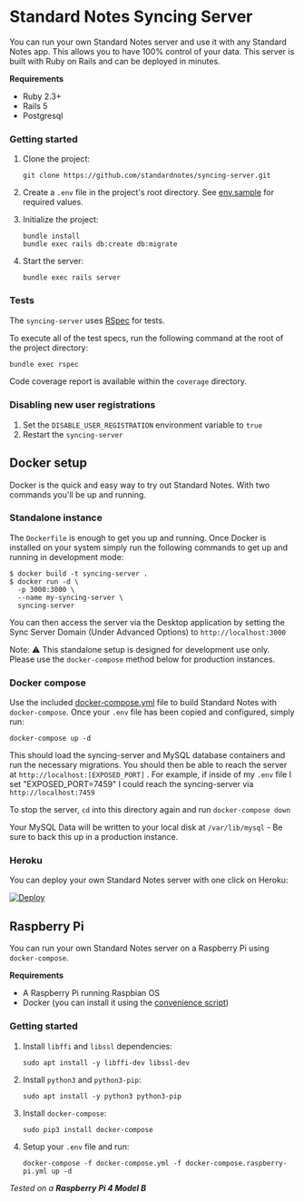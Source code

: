# Standard Notes Syncing Server

You can run your own Standard Notes server and use it with any Standard Notes app. This allows you to have 100% control of your data. This server is built with Ruby on Rails and can be deployed in minutes.

**Requirements**

- Ruby 2.3+
- Rails 5
- Postgresql

### Getting started

1. Clone the project:

	```
	git clone https://github.com/standardnotes/syncing-server.git
	```

1. Create a `.env` file in the project's root directory. See [env.sample](env.sample) for required values.

1. Initialize the project:

	```
	bundle install
	bundle exec rails db:create db:migrate
	```

1. Start the server:

	```
	bundle exec rails server
	```

### Tests

The `syncing-server` uses [RSpec](http://rspec.info) for tests.

To execute all of the test specs, run the following command at the root of the project directory:

```bash
bundle exec rspec
```

Code coverage report is available within the `coverage` directory.

### Disabling new user registrations

1. Set the `DISABLE_USER_REGISTRATION` environment variable to `true`
1. Restart the `syncing-server`

## Docker setup

Docker is the quick and easy way to try out Standard Notes. With two commands you'll be up and running.

### Standalone instance

The `Dockerfile` is enough to get you up and running. Once Docker is installed on your system simply run the following commands to get up and running in development mode:

```
$ docker build -t syncing-server .
$ docker run -d \
  -p 3000:3000 \
  --name my-syncing-server \
  syncing-server
```

You can then access the server via the Desktop application by setting the Sync Server Domain (Under Advanced Options) to `http://localhost:3000`

Note: :warning: This standalone setup is designed for development use only. Please use the `docker-compose` method below for production instances.

### Docker compose

Use the included [docker-compose.yml](docker-compose.yml) file to build Standard Notes with `docker-compose`. Once your `.env` file has been copied and configured, simply run:

```
docker-compose up -d
```

This should load the syncing-server and MySQL database containers and run the necessary migrations. You should then be able to reach the server at `http://localhost:[EXPOSED_PORT]` . For example, if inside of my `.env` file I set "EXPOSED_PORT=7459" I could reach the syncing-server via `http://localhost:7459`

To stop the server, `cd` into this directory again and run `docker-compose down`

Your MySQL Data will be written to your local disk at `/var/lib/mysql` - Be sure to back this up in a production instance.

### Heroku

You can deploy your own Standard Notes server with one click on Heroku:

[![Deploy](https://www.herokucdn.com/deploy/button.svg)](https://heroku.com/deploy)

## Raspberry Pi

You can run your own Standard Notes server on a Raspberry Pi using `docker-compose`.

**Requirements**

- A Raspberry Pi running Raspbian OS
- Docker (you can install it using the [convenience script](https://docs.docker.com/install/linux/docker-ce/debian/#install-using-the-convenience-script))

### Getting started

1. Install `libffi` and `libssl` dependencies:
	```
	sudo apt install -y libffi-dev libssl-dev
	```

1. Install `python3` and `python3-pip`:
	```
	sudo apt install -y python3 python3-pip
	```

1. Install `docker-compose`:
	```
	sudo pip3 install docker-compose
	```

1. Setup your `.env` file and run:
	```
	docker-compose -f docker-compose.yml -f docker-compose.raspberry-pi.yml up -d
	```

*Tested on a **Raspberry Pi 4 Model B***
